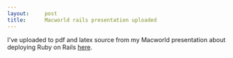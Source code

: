 ```yaml
---
layout:     post
title:      Macworld rails presentation uploaded
---
```



I've uploaded to pdf and latex source from my Macworld presentation about deploying Ruby on Rails [here](presentation/making_ruby_on_rails_work_for_you).





